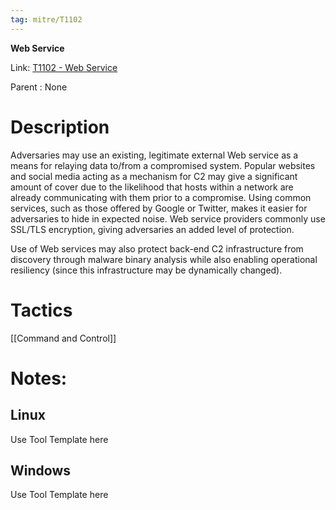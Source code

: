 ```yaml
---
tag: mitre/T1102
---
```


**Web Service**

Link: [T1102 - Web Service](https://attack.mitre.org/techniques/T1102)

Parent : None


# Description

Adversaries may use an existing, legitimate external Web service as a means for relaying data to/from a compromised system. Popular websites and social media acting as a mechanism for C2 may give a significant amount of cover due to the likelihood that hosts within a network are already communicating with them prior to a compromise. Using common services, such as those offered by Google or Twitter, makes it easier for adversaries to hide in expected noise. Web service providers commonly use SSL/TLS encryption, giving adversaries an added level of protection.

Use of Web services may also protect back-end C2 infrastructure from discovery through malware binary analysis while also enabling operational resiliency (since this infrastructure may be dynamically changed).

# Tactics


[[Command and Control]]


# Notes:

## Linux

Use Tool Template here

## Windows

Use Tool Template here
